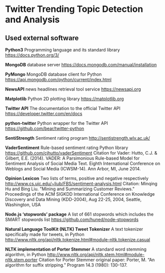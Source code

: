 # Twitter Trending Topic Detection and Analysis

## Used external software
**Python3**
Programming language and its standard library
https://docs.python.org/3/

**MongoDB**
database server
https://docs.mongodb.com/manual/installation

**PyMongo**
MongoDB database client for Python
https://api.mongodb.com/python/current/index.html

**NewsAPI**
news headlines retrieval tool service
https://newsapi.org

**Matplotlib**
Python 2D plotting library
https://matplotlib.org

**Twitter API**
The documentation to the official Twitter API
https://developer.twitter.com/en/docs

**python-twitter**
Python wrapper for the Twitter API
https://github.com/bear/twitter-python

**SentiStrength**
Sentiment rating program
http://sentistrength.wlv.ac.uk/

**VaderSentiment**
Rule-based sentiment rating Python library
https://github.com/cjhutto/vaderSentiment
Citation for Vader:
Hutto, C.J. & Gilbert, E.E. (2014). VADER: A Parsimonious Rule-based Model for Sentiment Analysis of Social Media Text. Eighth International Conference on Weblogs and Social Media (ICWSM-14). Ann Arbor, MI, June 2014.

**Opinion Lexicon**
Two lists of terms, positive and negative respectively
http://www.cs.uic.edu/~liub/FBS/sentiment-analysis.html
Citation:
Minqing Hu and Bing Liu. "Mining and Summarizing Customer Reviews." Proceedings of the ACM SIGKDD International Conference on Knowledge Discovery and Data Mining (KDD-2004), Aug 22-25, 2004, Seattle, Washington, USA

**Node.js ‘stopwords’ package**
A list of 661 stopwords which includes the SMART stopwords list
https://github.com/huned/node-stopwords

**Natural Language ToolKit (NLTK) Tweet Tokenizer**
A text tokenizer specifically made for tweets, in Python
http://www.nltk.org/api/nltk.tokenize.html#module-nltk.tokenize.casual

**NLTK implementation of Porter Stemmer**
A standard word stemming algorithm, in Python
http://www.nltk.org/api/nltk.stem.html#module-nltk.stem.porter
Citation for Porter Stemmer original paper:
Porter, M. “An algorithm for suffix stripping.” Program 14.3 (1980): 130-137.
